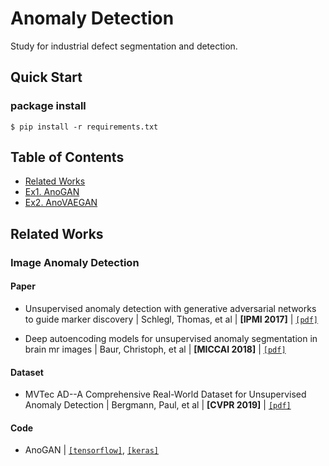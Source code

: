 # Anomaly Detection

Study for industrial defect segmentation and detection.

## Quick Start

### package install

```console
$ pip install -r requirements.txt
```

## Table of Contents

* [Related Works](#related-works)
* [Ex1. AnoGAN](#)
* [Ex2. AnoVAEGAN](#)

## Related Works

### Image Anomaly Detection

#### Paper

* Unsupervised anomaly detection with generative adversarial networks to guide marker discovery | Schlegl, Thomas, et al | **[IPMI 2017]** | <a href="https://arxiv.org/pdf/1703.05921.pdf" rel="nofollow"><code>[pdf]</code></a>

* Deep autoencoding models for unsupervised anomaly segmentation in brain mr images | Baur, Christoph, et al | **[MICCAI 2018]** | <a href="https://arxiv.org/pdf/1804.04488.pdf" rel="nofollow"><code>[pdf]</code></a>

#### Dataset

* MVTec AD--A Comprehensive Real-World Dataset for Unsupervised Anomaly Detection | Bergmann, Paul, et al | **[CVPR 2019]** | <a href="http://openaccess.thecvf.com/content_CVPR_2019/papers/Bergmann_MVTec_AD_--_A_Comprehensive_Real-World_Dataset_for_Unsupervised_Anomaly_CVPR_2019_paper.pdf" rel="nofollow"><code>[pdf]</code></a>

#### Code

* AnoGAN | <a href="https://github.com/LeeDoYup/AnoGAN" rel="nofollow"><code>[tensorflow]</code></a>, <a href="https://github.com/tkwoo/anogan-keras" rel="nofollow"><code>[keras]</code></a>
